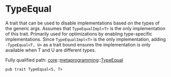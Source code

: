 # TypeEqual

A trait that can be used to disable implementations based on the types of the generic args.
Assumes that `TypeEqualImpl<T>` is the only implementation of this trait.
Primarily used for optimizations by enabling type-specific implementations.
Since `TypeEqualImpl<T>` is the only implementation, adding `-TypeEqual<T, U>` as a trait
bound ensures the implementation is only available when T and U are different types.

Fully qualified path: [core](./core.md)::[metaprogramming](./core-metaprogramming.md)::[TypeEqual](./core-metaprogramming-TypeEqual.md)

<pre><code class="language-cairo">pub trait TypeEqual&lt;S, T&gt;</code></pre>

